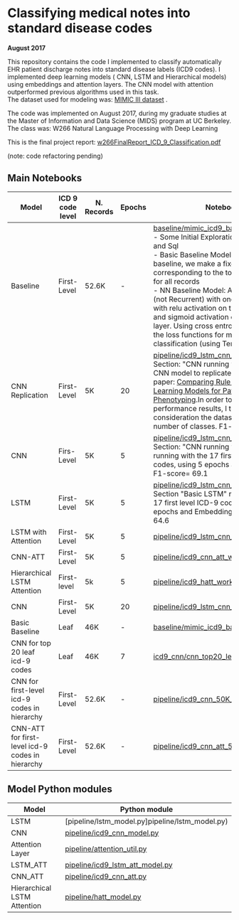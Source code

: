 # Classifying medical notes into standard disease codes

**August 2017**

This repository contains the code I implemented to classify automatically EHR patient discharge notes into standard
disease labels (ICD9 codes). I implemented deep learning models ( CNN, LSTM and Hierarchical models) using embeddings and 
attention layers. The CNN model with attention outperformed previous algorithms used in this task.   
The dataset used for modeling was: [MIMIC III dataset](https://mimic.physionet.org) .

The code was implemented on August 2017, during my graduate studies at the Master of Information and Data Science (MIDS) program at UC Berkeley. The class was: W266 Natural Language Processing with Deep Learning   

This is the final project report: [w266FinalReport_ICD_9_Classification.pdf](w266FinalReport_ICD_9_Classification.pdf)

(note: code refactoring pending)

## Main Notebooks
| Model | ICD 9 code level| N. Records | Epochs | Notebook |
| --- | --- | --- | --- | --- |
| Baseline | First-Level | 52.6K| -|[baseline/mimic_icd9_baseline.ipynb](baseline/mimic_icd9_baseline.ipynb) <br/> - Some Initial Exploration with Python and Sql </br> - Basic Baseline Model: For the basic baseline, we make a fixed prediction corresponding to the top 4 ICD-9 codes for all records </br> - NN Baseline Model: A neural network (not Recurrent) with one hidden layer, with relu activation on the hidden layer and sigmoid activation on the output layer. Using cross entropy loss,which is the loss functions for multilabel classification (using Tensorflow)  |
| CNN Replication| First-Level  | 5K| 20|[pipeline/icd9_lstm_cnn_workbook.ipynb](pipeline/icd9_lstm_cnn_workbook.ipynb) </br>  Section: "CNN running with 20 epochs". CNN model to replicate results from paper: [Comparing Rule-Based and Deep Learning Models for Patient Phenotyping](https://arxiv.org/abs/1703.08705).In order to compare F1 performance results, I took into consideration the dataset size and number of classes. F1-score= 76.2|  
| CNN| Firs-Level| 5K | 5|[pipeline/icd9_lstm_cnn_workbook.ipynb](pipeline/icd9_lstm_cnn_workbook.ipynb) </br> Section: "CNN running with 5 epochs" running with the 17 first level ICD-9 codes, using 5 epochs and Embeddings. F1-score= 69.1|
| LSTM | First-Level | 5K| 5|[pipeline/icd9_lstm_cnn_workbook.ipynb](pipeline/icd9_lstm_cnn_workbook.ipynb) </br>Section "Basic LSTM" running with the 17 first level ICD-9 codes, using 5 epochs and Embeddings. F1-score= 64.6 |
| LSTM with Attention| First-Level | 5K|5| [pipeline/icd9_lstm_cnn_workbook.ipynb](pipeline/icd9_lstm_cnn_workbook.ipynb)|
| CNN-ATT| First-Level | 5K| 5|[pipeline/icd9_cnn_att_workbook.ipynb](pipeline/icd9_cnn_att_workbook.ipynb)|
| Hierarchical LSTM Attention | First-level| 5k|5| [pipeline/icd9_hatt_workbook.ipynb](pipeline/icd9_hatt_workbook.ipynb)
| CNN| First-Level | 5K| 20| [pipeline/icd9_lstm_cnn_workbook.ipynb](pipeline/icd9_lstm_cnn_workbook.ipynb)|
| Basic Baseline | Leaf | 46K | - | [baseline/mimic_icd9_baseline.ipynb](baseline/mimic_icd9_baseline.ipynb) |
| CNN for top 20 leaf icd-9 codes | Leaf | 46K | 7 | [icd9_cnn/cnn_top20_leave.ipynb](icd9_cnn/cnn_top20_leave.ipynb) |
| CNN for first-level icd-9 codes in hierarchy | First-Level | 52.6K | - | [pipeline/icd9_cnn_50K_run.ipynb](/pipeline/icd9_cnn_50K_run.ipynb) |
| CNN-ATT for first-level icd-9 codes in hierarchy | First-Level | 52.6K | - | [pipeline/icd9_cnn_att_50K_records.ipynb](pipeline/icd9_cnn_att_50K_records.ipynb) |



## Model Python modules

| Model | Python module |
| --- | --- |
| LSTM | [pipeline/lstm_model.py]pipeline/lstm_model.py) |
| CNN | [pipeline/icd9_cnn_model.py](pipeline/icd9_cnn_model.py)  |
| Attention Layer |[pipeline/attention_util.py](pipeline/attention_util.py)  |
| LSTM_ATT | [pipeline/icd9_lstm_att_model.py](pipeline/icd9_lstm_att_model.py)   |
| CNN_ATT | [pipeline/icd9_cnn_att.py](pipeline/icd9_cnn_att.py)   |
| Hierarchical LSTM Attention | [pipeline/hatt_model.py](pipeline/hatt_model.py)  |
